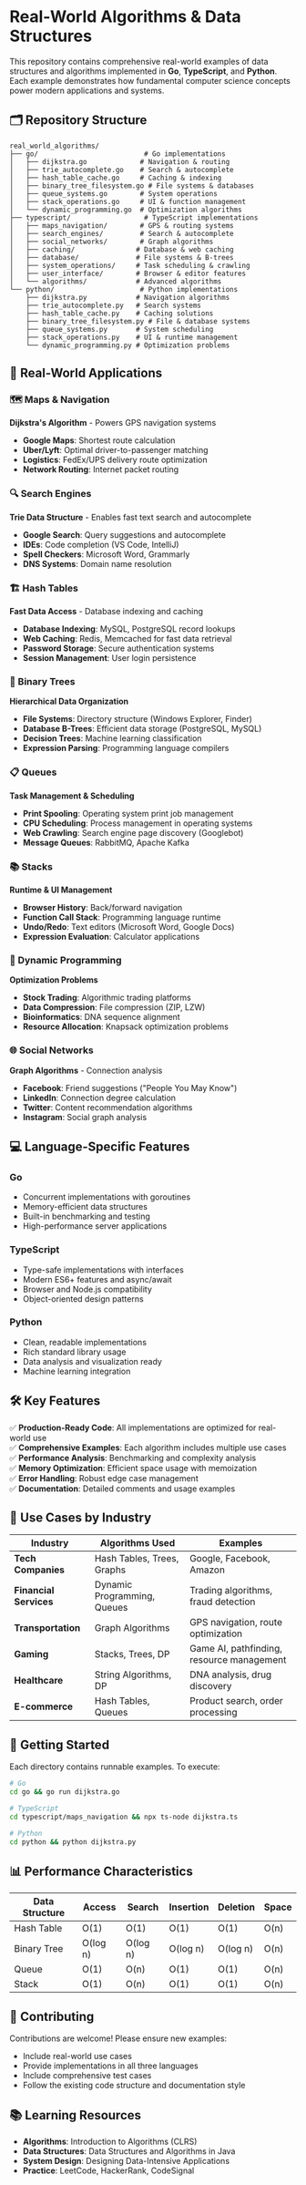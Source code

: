 # Real-World Algorithms & Data Structures

This repository contains comprehensive real-world examples of data structures and algorithms implemented in **Go**, **TypeScript**, and **Python**. Each example demonstrates how fundamental computer science concepts power modern applications and systems.

## 🗂️ Repository Structure

```
real_world_algorithms/
├── go/                          # Go implementations
│   ├── dijkstra.go             # Navigation & routing
│   ├── trie_autocomplete.go    # Search & autocomplete
│   ├── hash_table_cache.go     # Caching & indexing
│   ├── binary_tree_filesystem.go # File systems & databases
│   ├── queue_systems.go        # System operations
│   ├── stack_operations.go     # UI & function management
│   └── dynamic_programming.go  # Optimization algorithms
├── typescript/                  # TypeScript implementations
│   ├── maps_navigation/        # GPS & routing systems
│   ├── search_engines/         # Search & autocomplete
│   ├── social_networks/        # Graph algorithms
│   ├── caching/               # Database & web caching
│   ├── database/              # File systems & B-trees
│   ├── system_operations/     # Task scheduling & crawling
│   ├── user_interface/        # Browser & editor features
│   └── algorithms/            # Advanced algorithms
└── python/                     # Python implementations
    ├── dijkstra.py            # Navigation algorithms
    ├── trie_autocomplete.py   # Search systems
    ├── hash_table_cache.py    # Caching solutions
    ├── binary_tree_filesystem.py # File & database systems
    ├── queue_systems.py       # System scheduling
    ├── stack_operations.py    # UI & runtime management
    └── dynamic_programming.py # Optimization problems
```

## 🚀 Real-World Applications

### 🗺️ Maps & Navigation
**Dijkstra's Algorithm** - Powers GPS navigation systems
- **Google Maps**: Shortest route calculation
- **Uber/Lyft**: Optimal driver-to-passenger matching
- **Logistics**: FedEx/UPS delivery route optimization
- **Network Routing**: Internet packet routing

### 🔍 Search Engines
**Trie Data Structure** - Enables fast text search and autocomplete
- **Google Search**: Query suggestions and autocomplete
- **IDEs**: Code completion (VS Code, IntelliJ)
- **Spell Checkers**: Microsoft Word, Grammarly
- **DNS Systems**: Domain name resolution

### 🏗️ Hash Tables
**Fast Data Access** - Database indexing and caching
- **Database Indexing**: MySQL, PostgreSQL record lookups
- **Web Caching**: Redis, Memcached for fast data retrieval
- **Password Storage**: Secure authentication systems
- **Session Management**: User login persistence

### 🌳 Binary Trees
**Hierarchical Data Organization**
- **File Systems**: Directory structure (Windows Explorer, Finder)
- **Database B-Trees**: Efficient data storage (PostgreSQL, MySQL)
- **Decision Trees**: Machine learning classification
- **Expression Parsing**: Programming language compilers

### 📋 Queues
**Task Management & Scheduling**
- **Print Spooling**: Operating system print job management
- **CPU Scheduling**: Process management in operating systems
- **Web Crawling**: Search engine page discovery (Googlebot)
- **Message Queues**: RabbitMQ, Apache Kafka

### 📚 Stacks
**Runtime & UI Management**
- **Browser History**: Back/forward navigation
- **Function Call Stack**: Programming language runtime
- **Undo/Redo**: Text editors (Microsoft Word, Google Docs)
- **Expression Evaluation**: Calculator applications

### 🧠 Dynamic Programming
**Optimization Problems**
- **Stock Trading**: Algorithmic trading platforms
- **Data Compression**: File compression (ZIP, LZW)
- **Bioinformatics**: DNA sequence alignment
- **Resource Allocation**: Knapsack optimization problems

### 🌐 Social Networks
**Graph Algorithms** - Connection analysis
- **Facebook**: Friend suggestions ("People You May Know")
- **LinkedIn**: Connection degree calculation
- **Twitter**: Content recommendation algorithms
- **Instagram**: Social graph analysis

## 💻 Language-Specific Features

### Go
- Concurrent implementations with goroutines
- Memory-efficient data structures
- Built-in benchmarking and testing
- High-performance server applications

### TypeScript
- Type-safe implementations with interfaces
- Modern ES6+ features and async/await
- Browser and Node.js compatibility
- Object-oriented design patterns

### Python
- Clean, readable implementations
- Rich standard library usage
- Data analysis and visualization ready
- Machine learning integration

## 🛠️ Key Features

✅ **Production-Ready Code**: All implementations are optimized for real-world use  
✅ **Comprehensive Examples**: Each algorithm includes multiple use cases  
✅ **Performance Analysis**: Benchmarking and complexity analysis  
✅ **Memory Optimization**: Efficient space usage with memoization  
✅ **Error Handling**: Robust edge case management  
✅ **Documentation**: Detailed comments and usage examples  

## 🎯 Use Cases by Industry

| Industry | Algorithms Used | Examples |
|----------|----------------|----------|
| **Tech Companies** | Hash Tables, Trees, Graphs | Google, Facebook, Amazon |
| **Financial Services** | Dynamic Programming, Queues | Trading algorithms, fraud detection |
| **Transportation** | Graph Algorithms | GPS navigation, route optimization |
| **Gaming** | Stacks, Trees, DP | Game AI, pathfinding, resource management |
| **Healthcare** | String Algorithms, DP | DNA analysis, drug discovery |
| **E-commerce** | Hash Tables, Queues | Product search, order processing |

## 🚀 Getting Started

Each directory contains runnable examples. To execute:

```bash
# Go
cd go && go run dijkstra.go

# TypeScript
cd typescript/maps_navigation && npx ts-node dijkstra.ts

# Python
cd python && python dijkstra.py
```

## 📊 Performance Characteristics

| Data Structure | Access | Search | Insertion | Deletion | Space |
|---------------|--------|--------|----------|----------|-------|
| Hash Table | O(1) | O(1) | O(1) | O(1) | O(n) |
| Binary Tree | O(log n) | O(log n) | O(log n) | O(log n) | O(n) |
| Queue | O(1) | O(n) | O(1) | O(1) | O(n) |
| Stack | O(1) | O(n) | O(1) | O(1) | O(n) |

## 🤝 Contributing

Contributions are welcome! Please ensure new examples:
- Include real-world use cases
- Provide implementations in all three languages
- Include comprehensive test cases
- Follow the existing code structure and documentation style

## 📚 Learning Resources

- **Algorithms**: Introduction to Algorithms (CLRS)
- **Data Structures**: Data Structures and Algorithms in Java
- **System Design**: Designing Data-Intensive Applications
- **Practice**: LeetCode, HackerRank, CodeSignal
